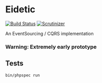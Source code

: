 # Eidetic

[![Build Status](https://travis-ci.org/rawkode/eidetic.svg?branch=master)](https://travis-ci.org/rawkode/eidetic)
[![Scrutinizer](https://scrutinizer-ci.com/g/rawkode/eidetic/badges/quality-score.png?b=master)](https://scrutinizer-ci.com/g/rawkode/eidetic/)

An EventSourcing / CQRS implementation

### Warning: Extremely early prototype

## Tests

~~~
bin/phpspec run
~~~

